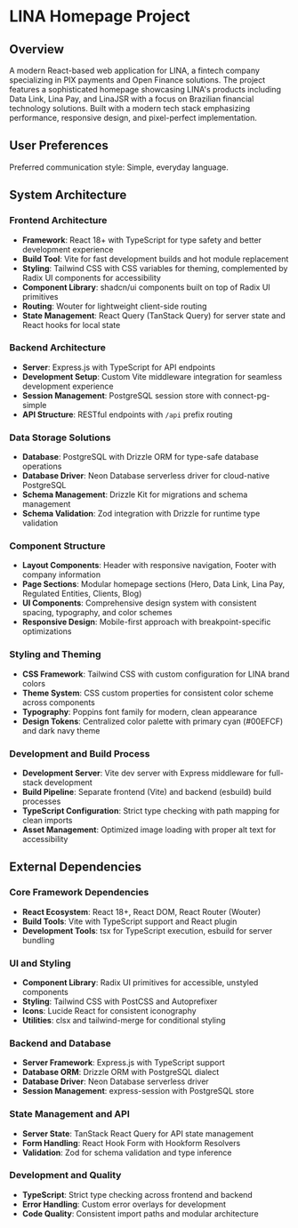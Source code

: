 # LINA Homepage Project

## Overview

A modern React-based web application for LINA, a fintech company specializing in PIX payments and Open Finance solutions. The project features a sophisticated homepage showcasing LINA's products including Data Link, Lina Pay, and LinaJSR with a focus on Brazilian financial technology solutions. Built with a modern tech stack emphasizing performance, responsive design, and pixel-perfect implementation.

## User Preferences

Preferred communication style: Simple, everyday language.

## System Architecture

### Frontend Architecture
- **Framework**: React 18+ with TypeScript for type safety and better development experience
- **Build Tool**: Vite for fast development builds and hot module replacement
- **Styling**: Tailwind CSS with CSS variables for theming, complemented by Radix UI components for accessibility
- **Component Library**: shadcn/ui components built on top of Radix UI primitives
- **Routing**: Wouter for lightweight client-side routing
- **State Management**: React Query (TanStack Query) for server state and React hooks for local state

### Backend Architecture
- **Server**: Express.js with TypeScript for API endpoints
- **Development Setup**: Custom Vite middleware integration for seamless development experience
- **Session Management**: PostgreSQL session store with connect-pg-simple
- **API Structure**: RESTful endpoints with `/api` prefix routing

### Data Storage Solutions
- **Database**: PostgreSQL with Drizzle ORM for type-safe database operations
- **Database Driver**: Neon Database serverless driver for cloud-native PostgreSQL
- **Schema Management**: Drizzle Kit for migrations and schema management
- **Schema Validation**: Zod integration with Drizzle for runtime type validation

### Component Structure
- **Layout Components**: Header with responsive navigation, Footer with company information
- **Page Sections**: Modular homepage sections (Hero, Data Link, Lina Pay, Regulated Entities, Clients, Blog)
- **UI Components**: Comprehensive design system with consistent spacing, typography, and color schemes
- **Responsive Design**: Mobile-first approach with breakpoint-specific optimizations

### Styling and Theming
- **CSS Framework**: Tailwind CSS with custom configuration for LINA brand colors
- **Theme System**: CSS custom properties for consistent color scheme across components
- **Typography**: Poppins font family for modern, clean appearance
- **Design Tokens**: Centralized color palette with primary cyan (#00EFCF) and dark navy theme

### Development and Build Process
- **Development Server**: Vite dev server with Express middleware for full-stack development
- **Build Pipeline**: Separate frontend (Vite) and backend (esbuild) build processes
- **TypeScript Configuration**: Strict type checking with path mapping for clean imports
- **Asset Management**: Optimized image loading with proper alt text for accessibility

## External Dependencies

### Core Framework Dependencies
- **React Ecosystem**: React 18+, React DOM, React Router (Wouter)
- **Build Tools**: Vite with TypeScript support and React plugin
- **Development Tools**: tsx for TypeScript execution, esbuild for server bundling

### UI and Styling
- **Component Library**: Radix UI primitives for accessible, unstyled components
- **Styling**: Tailwind CSS with PostCSS and Autoprefixer
- **Icons**: Lucide React for consistent iconography
- **Utilities**: clsx and tailwind-merge for conditional styling

### Backend and Database
- **Server Framework**: Express.js with TypeScript support
- **Database ORM**: Drizzle ORM with PostgreSQL dialect
- **Database Driver**: Neon Database serverless driver
- **Session Management**: express-session with PostgreSQL store

### State Management and API
- **Server State**: TanStack React Query for API state management
- **Form Handling**: React Hook Form with Hookform Resolvers
- **Validation**: Zod for schema validation and type inference

### Development and Quality
- **TypeScript**: Strict type checking across frontend and backend
- **Error Handling**: Custom error overlays for development
- **Code Quality**: Consistent import paths and modular architecture